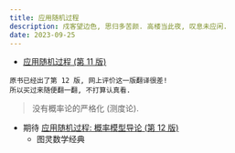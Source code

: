 ```yaml
---
title: 应用随机过程
description: 戍客望边色, 思归多苦颜. 高楼当此夜, 叹息未应闲.
date: 2023-09-25
---
```


- [应用随机过程 (第 11 版)](https://book.douban.com/subject/26761202/)

```
原书已经出了第 12 版, 网上评价这一版翻译很差!
所以买过来随便翻一翻, 不打算认真看.
```

> 没有概率论的严格化 (测度论).

- 期待 [应用随机过程: 概率模型导论 (第 12 版)](https://www.ituring.com.cn/book/2795)
  - 图灵数学经典

